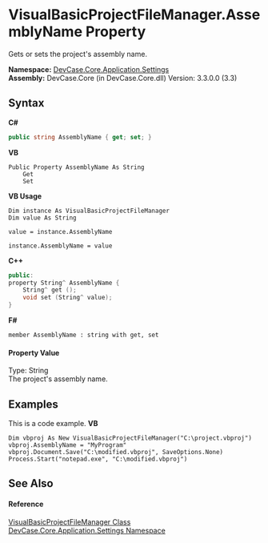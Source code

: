 # VisualBasicProjectFileManager.AssemblyName Property 
 

Gets or sets the project's assembly name.

**Namespace:**&nbsp;<a href="N_DevCase_Core_Application_Settings">DevCase.Core.Application.Settings</a><br />**Assembly:**&nbsp;DevCase.Core (in DevCase.Core.dll) Version: 3.3.0.0 (3.3)

## Syntax

**C#**<br />
``` C#
public string AssemblyName { get; set; }
```

**VB**<br />
``` VB
Public Property AssemblyName As String
	Get
	Set
```

**VB Usage**<br />
``` VB Usage
Dim instance As VisualBasicProjectFileManager
Dim value As String

value = instance.AssemblyName

instance.AssemblyName = value
```

**C++**<br />
``` C++
public:
property String^ AssemblyName {
	String^ get ();
	void set (String^ value);
}
```

**F#**<br />
``` F#
member AssemblyName : string with get, set

```


#### Property Value
Type: String<br />The project's assembly name.

## Examples
This is a code example. 
**VB**<br />
``` VB
Dim vbproj As New VisualBasicProjectFileManager("C:\project.vbproj")
vbproj.AssemblyName = "MyProgram"
vbproj.Document.Save("C:\modified.vbproj", SaveOptions.None)
Process.Start("notepad.exe", "C:\modified.vbproj")
```


## See Also


#### Reference
<a href="T_DevCase_Core_Application_Settings_VisualBasicProjectFileManager">VisualBasicProjectFileManager Class</a><br /><a href="N_DevCase_Core_Application_Settings">DevCase.Core.Application.Settings Namespace</a><br />